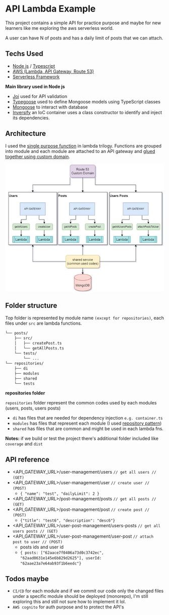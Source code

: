 
# API Lambda Example

This project contains a simple API for practice purpose and maybe for new learners like me exploring the aws serverless world. 

A user can have N of posts and has a daily limit of posts
that we can attach.



## Techs Used

* [Node js](https://nodejs.org/en/) / [Typescript](https://www.typescriptlang.org/)
* [AWS (Lambda, API Gateway, Route 53)](https://aws.amazon.com/)
* [Serverless Framework](https://github.com/serverless/serverless)

**Main library used in Node js**
* [Joi](https://github.com/sideway/joi) used for API validation
* [Typegoose](https://github.com/typegoose/typegoose) used to define Mongoose models using TypeScript classes
* [Mongoose](https://github.com/Automattic/mongoose) to interact with database
* [Inversify](https://github.com/inversify/InversifyJS) an IoC container uses a class constructor to identify and inject its dependencies.
## Architecture

I used the [single purpose function](https://github.com/cdk-patterns/serverless/tree/main/the-lambda-trilogy)
in lambda trilogy. Functions are grouped into module and each module are attached to an API gateway and [glued together using custom domain](https://www.serverless.com/blog/api-gateway-multiple-services/).

![image](https://github.com/ksromero/api-lambda-example/blob/master/_pics-for-readme_/architecture.png)
## Folder structure
Top folder is represented by module name `(except for repositories)`, each files under `src` are lambda functions.

    └── posts/
        ├── src/
        │   ├── createPost.ts
        │   └── getAllPosts.ts
        └── tests/
            └── ...
    └── repositories/
        ├── di
        ├── modules
        ├── shared
        └── tests
**repositories folder**

`repositories` folder represent the common codes used by each modules (users, posts, users posts)

* `di` has files that are needed for dependency injection `e.g. container.ts`
* `modules` has files that represent each module (I used [repository pattern](https://docs.microsoft.com/en-us/dotnet/architecture/microservices/microservice-ddd-cqrs-patterns/infrastructure-persistence-layer-design))
* `shared` has files that are common and might be used in each lambda fns.


**Notes:** if we build or test the project there's additional folder included like `coverage` and `dist`
## API reference

* <API_GATEWAY_URL>/user-management/users `// get all users // (GET)`
* <API_GATEWAY_URL>/user-management/user `// create user // (POST)`
  * `{ "name": "test", "dailyLimit": 2 }`
* <API_GATEWAY_URL>/post-management/posts `// get all posts // (GET)`
* <API_GATEWAY_URL>/post-management/post `// create post // (POST)`
  * `{"title": "test6", "description": "desc6"}`
* <API_GATEWAY_URL>/user-post-management/users-posts `// get all users posts // (GET)`
* <API_GATEWAY_URL>/user-post-management/user-post `// attach post to user // (POST)`
  * posts ids and user id
  * `{
      posts: ["62aace7f0406a73d0c3742ec", "62aad0631e145e6b829d2625"],
    userId: "62aae23a7e64ab93f1b6eedc"}`

## Todos maybe
* `CI/CD` for each module and if we commit our code only the changed files under a specific module should be deployed (monorepo), I'm still exploring this and still not sure how to implement it lol.
* `AWS cognito` for auth purpose and to protect the API's
